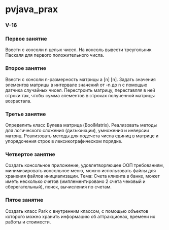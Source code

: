 # pvjava_prax

### V-16

### Первое занятие

Ввести с консоли n целых чисел. На консоль вывести треугольник Паскаля для первого положительного числа.

### Второе занятие

Ввести с консоли n-размерность матрицы a [n] [n]. Задать значения элементов матрицы в интервале значений от -n до n с помощью датчика случайных чисел.
Перестроить матрицу, переставляя в ней строки так, чтобы сумма элементов в строках полученной матрицы возрастала.

### Третье занятие

Определить класс Булева матрица (BoolMatrix). Реализовать методы для логического сложения (дизъюнкции), умножения и инверсии матриц. Реализовать методы для подсчета числа единиц в матрице и упорядочения строк в лексикографическом порядке.

### Четвертое занятие

Создать консольное приложение, удовлетворяющее ООП требованиям, минимизировать консольное меню, можно использовать файлы для хранения файлов инициализации.
Тема: Счета клиента в банке, может иметь несколько счетов (имплементировано 2 счета чековый и сберегательный), поиск, вычисления по счетам.

### Пятое занятие

Создать класс Park с внутренним классом, с помощью объектов которого можно хранить информацию об аттракционах, времени их работы и стоимости.
